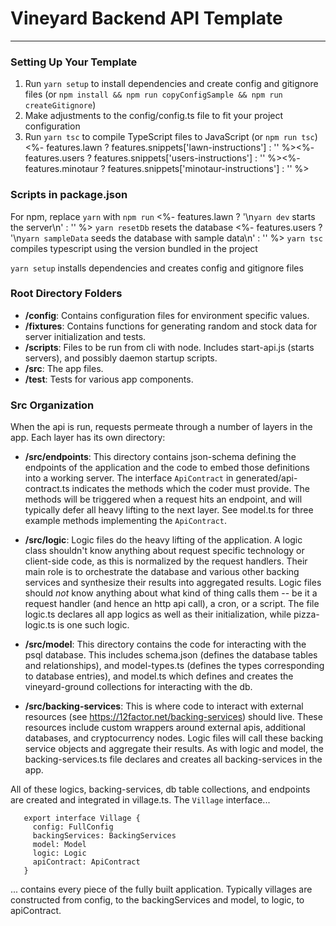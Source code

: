 # Vineyard Backend API Template #

---------

### Setting Up Your Template ###

1. Run `yarn setup` to install dependencies and create config and gitignore files (or `npm install && npm run copyConfigSample && npm run createGitignore`)
1. Make adjustments to the config/config.ts file to fit your project configuration
1. Run `yarn tsc` to compile TypeScript files to JavaScript (or `npm run tsc`)
<%- features.lawn ? features.snippets['lawn-instructions'] : '' %><%- features.users ? features.snippets['users-instructions'] : '' %><%- features.minotaur ? features.snippets['minotaur-instructions'] : '' %>
### Scripts in package.json ###

For npm, replace `yarn` with `npm run`
<%- features.lawn ? '\n`yarn dev` starts the server\n' : '' %>
`yarn resetDb` resets the database
<%- features.users ? '\n`yarn sampleData` seeds the database with sample data\n' : '' %>
`yarn tsc` compiles typescript using the version bundled in the project

`yarn setup` installs dependencies and creates config and gitignore files

### Root Directory Folders ###

 - **/config**: Contains configuration files for environment specific values.
 - **/fixtures**: Contains functions for generating random and stock data for server initialization and tests.
 - **/scripts**: Files to be run from cli with node. Includes start-api.js (starts servers), and possibly daemon startup scripts.
 - **/src**: The app files.
 - **/test**: Tests for various app components.

### Src Organization ###

When the api is run, requests permeate through a number of layers in the app. Each layer has its own directory:

- **/src/endpoints**: This directory contains json-schema defining the endpoints of the application and the code to 
embed those definitions into a working server. The interface `ApiContract` in generated/api-contract.ts indicates the methods
which the coder must provide. The methods will be triggered when a request hits an endpoint, and will typically defer
all heavy lifting to the next layer. See model.ts for three example methods implementing the `ApiContract`.

- **/src/logic**:  Logic files do the heavy lifting of the application. A logic class shouldn't know anything about request specific technology or client-side code, as this is normalized by the request handlers. Their main role is to orchestrate the database and various other backing services and synthesize their results into aggregated results. Logic files should _not_ know anything about what kind of thing calls them -- be it a request handler (and hence an http api call), a cron, or a script. The file logic.ts declares all app logics as well as their initialization, while pizza-logic.ts is one such logic.

- **/src/model**: This directory contains the code for interacting with the psql database. This includes schema.json (defines the database tables and relationships), and model-types.ts (defines the types corresponding to database entries), and model.ts which defines and creates the vineyard-ground collections for interacting with the db.

- **/src/backing-services**: This is where code to interact with external resources (see https://12factor.net/backing-services) should live. These resources include custom wrappers around external apis, additional databases, and cryptocurrency nodes. Logic files will call these backing service objects and aggregate their results. As with logic and model, the backing-services.ts file declares and creates all backing-services in the app.

All of these logics, backing-services, db table collections, and endpoints are created and integrated in village.ts. The `Village` interface... 
```
   export interface Village {
     config: FullConfig
     backingServices: BackingServices
     model: Model
     logic: Logic
     apiContract: ApiContract
   }
```

... contains every piece of the fully built application. Typically villages are constructed from config, to the backingServices and model, to logic, to apiContract.
